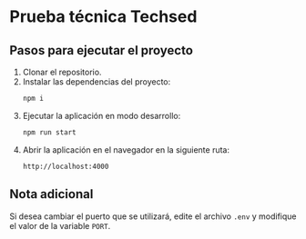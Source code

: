 # Prueba técnica Techsed

## Pasos para ejecutar el proyecto

1. Clonar el repositorio.
2. Instalar las dependencias del proyecto:
   ```bash
   npm i
   ```
3. Ejecutar la aplicación en modo desarrollo:
   ```bash
   npm run start
   ```
4. Abrir la aplicación en el navegador en la siguiente ruta:
   ```
   http://localhost:4000
   ```

## Nota adicional

Si desea cambiar el puerto que se utilizará, edite el archivo `.env` y modifique el valor de la variable `PORT`.
